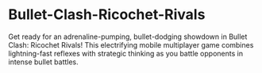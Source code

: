 # Bullet-Clash-Ricochet-Rivals
Get ready for an adrenaline-pumping, bullet-dodging showdown in Bullet Clash: Ricochet Rivals! This electrifying mobile multiplayer game combines lightning-fast reflexes with strategic thinking as you battle opponents in intense bullet battles.
